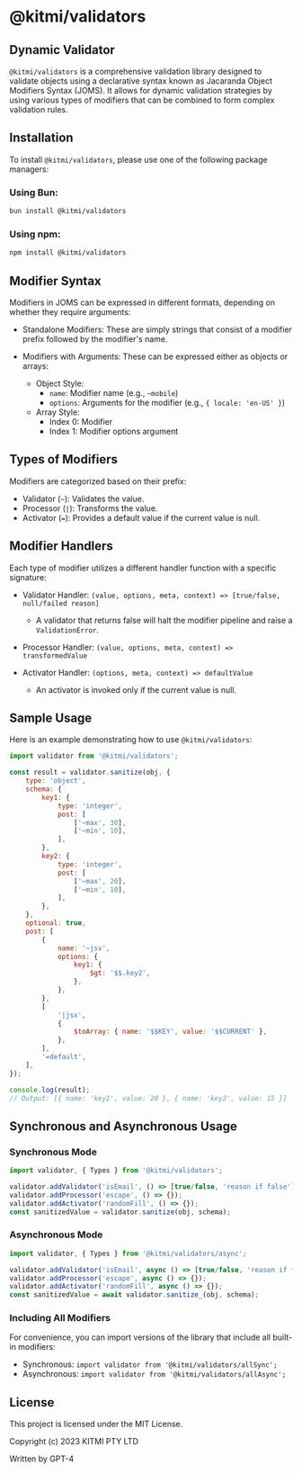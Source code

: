 # @kitmi/validators

## Dynamic Validator

`@kitmi/validators` is a comprehensive validation library designed to validate objects using a declarative syntax known as Jacaranda Object Modifiers Syntax (JOMS). It allows for dynamic validation strategies by using various types of modifiers that can be combined to form complex validation rules.

## Installation

To install `@kitmi/validators`, please use one of the following package managers:

### Using Bun:

```bash
bun install @kitmi/validators
```

### Using npm:

```bash
npm install @kitmi/validators
```

## Modifier Syntax

Modifiers in JOMS can be expressed in different formats, depending on whether they require arguments:

- Standalone Modifiers: These are simply strings that consist of a modifier prefix followed by the modifier's name.
  
- Modifiers with Arguments: These can be expressed either as objects or arrays:
  - Object Style:
    - `name`: Modifier name (e.g., `~mobile`)
    - `options`: Arguments for the modifier (e.g., `{ locale: 'en-US' }`)
  - Array Style:
    - Index 0: Modifier
    - Index 1: Modifier options argument

## Types of Modifiers

Modifiers are categorized based on their prefix:

- Validator (`~`): Validates the value.
- Processor (`|`): Transforms the value.
- Activator (`=`): Provides a default value if the current value is null.

## Modifier Handlers

Each type of modifier utilizes a different handler function with a specific signature:

- Validator Handler: `(value, options, meta, context) => [true/false, null/failed reason]`
  - A validator that returns false will halt the modifier pipeline and raise a `ValidationError`.

- Processor Handler: `(value, options, meta, context) => transformedValue`

- Activator Handler: `(options, meta, context) => defaultValue`
  - An activator is invoked only if the current value is null.

## Sample Usage

Here is an example demonstrating how to use `@kitmi/validators`:

```js
import validator from '@kitmi/validators';

const result = validator.sanitize(obj, {
    type: 'object',
    schema: {
        key1: {
            type: 'integer',
            post: [
                ['~max', 30],
                ['~min', 10],
            ],
        },
        key2: {
            type: 'integer',
            post: [
                ['~max', 20],
                ['~min', 10],
            ],
        },
    },
    optional: true,
    post: [
        {
            name: '~jsv',
            options: {
                key1: {
                    $gt: '$$.key2',
                },
            },
        },
        [
            '|jsx',
            {
                $toArray: { name: '$$KEY', value: '$$CURRENT' },
            },
        ],
        '=default',
    ],
});

console.log(result);
// Output: [{ name: 'key1', value: 20 }, { name: 'key2', value: 15 }]
```

## Synchronous and Asynchronous Usage

### Synchronous Mode

```js
import validator, { Types } from '@kitmi/validators';

validator.addValidator('isEmail', () => [true/false, 'reason if false']);
validator.addProcessor('escape', () => {});
validator.addActivator('randomFill', () => {});
const sanitizedValue = validator.sanitize(obj, schema);
```

### Asynchronous Mode

```js
import validator, { Types } from '@kitmi/validators/async';

validator.addValidator('isEmail', async () => [true/false, 'reason if false']);
validator.addProcessor('escape', async () => {});
validator.addActivator('randomFill', async () => {});
const sanitizedValue = await validator.sanitize_(obj, schema);
```

### Including All Modifiers

For convenience, you can import versions of the library that include all built-in modifiers:

- Synchronous: `import validator from '@kitmi/validators/allSync';`
- Asynchronous: `import validator from '@kitmi/validators/allAsync';`

## License

This project is licensed under the MIT License.

Copyright (c) 2023 KITMI PTY LTD

Written by GPT-4